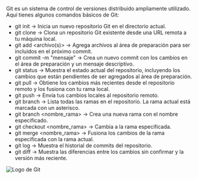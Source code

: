 Git es un sistema de control de versiones distribuido ampliamente utilizado. Aquí tienes algunos comandos básicos de Git:

* git init -> Inicia un nuevo repositorio Git en el directorio actual. 
* git clone <URL> -> Clona un repositorio Git existente desde una URL remota a tu máquina local.
* git add <archivo(s)> -> Agrega archivos al área de preparación para ser incluidos en el próximo commit.
* git commit -m "mensaje" -> Crea un nuevo commit con los cambios en el área de preparación y un mensaje descriptivo.
* git status -> Muestra el estado actual del repositorio, incluyendo los cambios que están pendientes de ser agregados al área de preparación.
* git pull -> Obtiene los cambios más recientes desde el repositorio remoto y los fusiona con tu rama local.
* git push -> Envía tus cambios locales al repositorio remoto.
* git branch -> Lista todas las ramas en el repositorio. La rama actual está marcada con un asterisco.
* git branch <nombre_rama> -> Crea una nueva rama con el nombre especificado.
* git checkout <nombre_rama> -> Cambia a la rama especificada.
* git merge <nombre_rama> -> Fusiona los cambios de la rama especificada con la rama actual.
* git log -> Muestra el historial de commits del repositorio.
* git diff -> Muestra las diferencias entre los cambios sin confirmar y la versión más reciente.

![Logo de Git]([https://myoctocat.com/assets/images/base-octocat.svg]([https://www.bing.com/images/search?view=detailV2&ccid=lhH2Aodx&id=5DFC262CE778F41AE2C4381078A649A2B687DF56&thid=OIP.lhH2AodxozEbYxSDLz8BUAHaEK&mediaurl=https%3a%2f%2fvetores.org%2fwp-content%2fuploads%2fgit.png&cdnurl=https%3a%2f%2fth.bing.com%2fth%2fid%2fR.9611f6028771a3311b6314832f3f0150%3frik%3dVt%252bHtqJJpngQOA%26pid%3dImgRaw%26r%3d0&exph=720&expw=1280&q=imagen+git&simid=608035711880014009&FORM=IRPRST&ck=24D466002D448418D544DD6F51221369&selectedIndex=0&itb=0)https://www.bing.com/images/search?view=detailV2&ccid=lhH2Aodx&id=5DFC262CE778F41AE2C4381078A649A2B687DF56&thid=OIP.lhH2AodxozEbYxSDLz8BUAHaEK&mediaurl=https%3a%2f%2fvetores.org%2fwp-content%2fuploads%2fgit.png&cdnurl=https%3a%2f%2fth.bing.com%2fth%2fid%2fR.9611f6028771a3311b6314832f3f0150%3frik%3dVt%252bHtqJJpngQOA%26pid%3dImgRaw%26r%3d0&exph=720&expw=1280&q=imagen+git&simid=608035711880014009&FORM=IRPRST&ck=24D466002D448418D544DD6F51221369&selectedIndex=0&itb=0](https://vetores.org/wp-content/uploads/git.png)https://vetores.org/wp-content/uploads/git.png)
